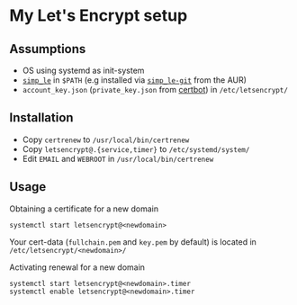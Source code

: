 My Let's Encrypt setup
======================

## Assumptions
* OS using systemd as init-system
* [`simp_le`](https://github.com/zenhack/simp_le) in `$PATH` (e.g installed via [`simp_le-git`](https://aur.archlinux.org/packages/simp_le-git/) from the AUR)
* `account_key.json` (`private_key.json` from [certbot](https://certbot.eff.org/)) in `/etc/letsencrypt/`

## Installation
* Copy `certrenew` to `/usr/local/bin/certrenew`
* Copy `letsencrypt@.{service,timer}` to `/etc/systemd/system/`
* Edit `EMAIL` and `WEBROOT` in `/usr/local/bin/certrenew`

## Usage
Obtaining a certificate for a new domain
```
systemctl start letsencrypt@<newdomain>
```
Your cert-data (`fullchain.pem` and `key.pem` by default) is located in `/etc/letsencrypt/<newdomain>/`

Activating renewal for a new domain
```
systemctl start letsencrypt@<newdomain>.timer
systemctl enable letsencrypt@<newdomain>.timer
```
